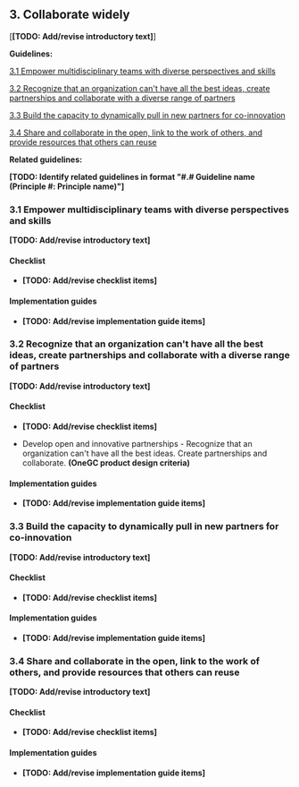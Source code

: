 ## 3. Collaborate widely

[**[TODO: Add/revise introductory text]**]

**Guidelines:**

[3.1 Empower multidisciplinary teams with diverse perspectives and skills](#user-content-31-empower-multidisciplinary-teams-with-diverse-perspectives-and-skills)

[3.2 Recognize that an organization can't have all the best ideas, create partnerships and collaborate with a diverse range of partners](#user-content-32-recognize-that-an-organization-cant-have-all-the-best-ideas-create-partnerships-and-collaborate-with-a-diverse-range-of-partners)

[3.3 Build the capacity to dynamically pull in new partners for co-innovation](#user-content-33-build-the-capacity-to-dynamically-pull-in-new-partners-for-co-innovation)

[3.4 Share and collaborate in the open, link to the work of others, and provide resources that others can reuse](#user-content-34-share-and-collaborate-in-the-open-link-to-the-work-of-others-and-provide-resources-that-others-can-reuse)

**Related guidelines:**

**[TODO: Identify related guidelines in format "\#.\# Guideline name (Principle #: Principle name)"]**

### 3.1 Empower multidisciplinary teams with diverse perspectives and skills

**[TODO: Add/revise introductory text]**

#### Checklist

- **[TODO: Add/revise checklist items]**

#### Implementation guides

- **[TODO: Add/revise implementation guide items]**

### 3.2 Recognize that an organization can't have all the best ideas, create partnerships and collaborate with a diverse range of partners

**[TODO: Add/revise introductory text]**

#### Checklist

- **[TODO: Add/revise checklist items]**

- Develop open and innovative partnerships - Recognize that an organization can't have all the best ideas. Create partnerships and collaborate. **(OneGC product design criteria)**

#### Implementation guides

- **[TODO: Add/revise implementation guide items]**

### 3.3 Build the capacity to dynamically pull in new partners for co-innovation

**[TODO: Add/revise introductory text]**

#### Checklist

- **[TODO: Add/revise checklist items]**

#### Implementation guides

- **[TODO: Add/revise implementation guide items]**

### 3.4 Share and collaborate in the open, link to the work of others, and provide resources that others can reuse

**[TODO: Add/revise introductory text]**

#### Checklist

- **[TODO: Add/revise checklist items]**

#### Implementation guides

- **[TODO: Add/revise implementation guide items]**
